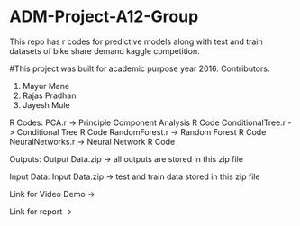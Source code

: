 # ADM-Project-A12-Group
This repo has r codes for predictive models along with test and train datasets of bike share demand kaggle competition.

#This project was built for academic purpose year 2016.
Contributors:
1. Mayur Mane
2. Rajas Pradhan
3. Jayesh Mule

R Codes:
PCA.r -> Principle Component Analysis R Code
ConditionalTree.r -> Conditional Tree R Code
RandomForest.r -> Random Forest R Code
NeuralNetworks.r -> Neural Network R Code

Outputs:
Output Data.zip -> all outputs are stored in this zip file

Input Data:
Input Data.zip -> test and train data stored in this zip file

Link for Video Demo ->

Link for report ->
